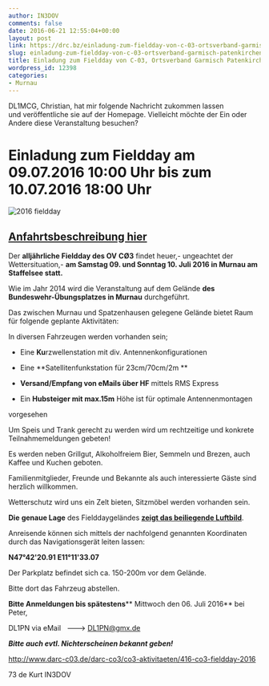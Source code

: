 ```yaml
---
author: IN3DOV
comments: false
date: 2016-06-21 12:55:04+00:00
layout: post
link: https://drc.bz/einladung-zum-fieldday-von-c-03-ortsverband-garmisch-patenkirchen/
slug: einladung-zum-fieldday-von-c-03-ortsverband-garmisch-patenkirchen
title: Einladung zum Fieldday von C-03, Ortsverband Garmisch Patenkirchen
wordpress_id: 12398
categories:
- Murnau
---
```


DL1MCG, Christian, hat mir folgende Nachricht zukommen lassen und veröffentliche sie auf der Homepage. Vielleicht möchte der Ein oder Andere diese Veranstaltung besuchen?


# Einladung zum Fieldday am 09.07.2016 10:00 Uhr bis zum 10.07.2016 18:00 Uhr


![2016 fieldday](http://www.darc-c03.de/images/stories/dl1pn/2016-fieldday/2016-fieldday-beispielbild-SDC15392-320px.jpg)


## [Anfahrtsbeschreibung hier](http://www.darc-c03.de/events/27-fieldday-in-murnau)




Der **alljährliche Fieldday des OV** **CØ3** findet heuer,- ungeachtet der Wettersituation,- **am Samstag 09. und Sonntag 10. Juli 2016 in Murnau am Staffelsee statt.**

Wie im Jahr 2014 wird die Veranstaltung auf dem Gelände **des Bundeswehr-Übungsplatzes in Murnau** durchgeführt.

Das zwischen Murnau und Spatzenhausen gelegene Gelände bietet Raum für folgende geplante Aktivitäten:

In diversen Fahrzeugen werden vorhanden sein;



- Eine **Ku**rzwellenstation mit div. Antennenkonfigurationen

- Eine **Satellitenfunkstation für 23cm/70cm/2m **

- **Versand/Empfang von eMails über HF** mittels RMS Express

- Ein **Hubsteiger mit max.15m** Höhe ist für optimale Antennenmontagen

vorgesehen

Um Speis und Trank gerecht zu werden wird um rechtzeitige und konkrete Teilnahmemeldungen gebeten!

Es werden neben Grillgut, Alkoholfreiem Bier, Semmeln und Brezen, auch Kaffee und Kuchen geboten.

Familienmitglieder, Freunde und Bekannte als auch interessierte Gäste sind herzlich willkommen.

Wetterschutz wird uns ein Zelt bieten, Sitzmöbel werden vorhanden sein.

**Die** **genaue Lage** des Fielddaygeländes [**zeigt das beiliegende Luftbild**](http://www.darc-c03.de/events/27-fieldday-in-murnau).

Anreisende können sich mittels der nachfolgend genannten Koordinaten durch das Navigationsgerät leiten lassen:

**N47°42'20.91 E11°11'33.07**

Der Parkplatz befindet sich ca. 150-200m vor dem Gelände.

Bitte dort das Fahrzeug abstellen.

**Bitte Anmeldungen bis spätestens**** Mittwoch den 06. Juli 2016** bei Peter,

DL1PN via eMail   ---> [DL1PN@gmx.de](mailto:DL1PN@gmx.de)

**_Bitte auch evtl. Nichterscheinen bekannt geben!_**

http://www.darc-c03.de/darc-co3/co3-aktivitaeten/416-co3-fieldday-2016

73 de Kurt IN3DOV
